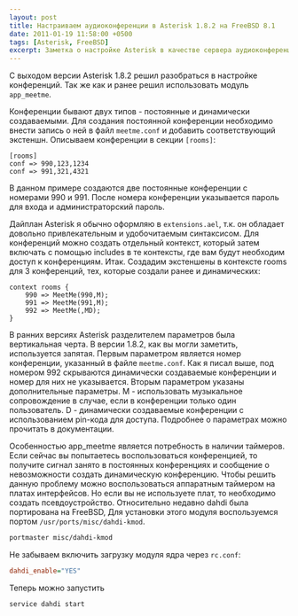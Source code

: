 ```yaml
---
layout: post
title: Настраиваем аудиоконференции в Asterisk 1.8.2 на FreeBSD 8.1
date: 2011-01-19 11:58:00 +0500
tags: [Asterisk, FreeBSD]
excerpt: Заметка о настройке Asterisk в качестве сервера аудиоконференций с использованием модуля app_meetme
---
```

С выходом версии Asterisk 1.8.2 решил разобраться в настройке конференций. Так же как и ранее решил использовать модуль `app_meetme`.

Конференции бывают двух типов - постоянные и динамически создаваемыми. Для создания постоянной конференции необходимо внести запись о ней в файл `meetme.conf` и добавить соответствующий экстеншн. Описываем конференции в секции `[rooms]`:

```console
[rooms]
conf => 990,123,1234
conf => 991,321,4321
```

В данном примере создаются две постоянные конференции с номерами 990 и 991. После номера конференции указывается пароль для входа и администраторский пароль.

Дайплан Asterisk я обычно оформляю в `extensions.ael`, т.к. он обладает довольно привлекательным и удобочитаемым синтаксисом. Для конференций можно создать отдельный контекст, который затем включать с помощью includes в те контексты, где вам будут необходим доступ к конференциям. Итак. Создадим экстеншены в контексте rooms для 3 конференций, тех, которые создали ранее и динамических:

```console
context rooms {
    990 => MeetMe(990,M);
    991 => MeetMe(991,M);
    992 => MeetMe(,MD);
}
```

В ранних версиях Asterisk разделителем параметров была вертикальная черта. В версии 1.8.2, как вы могли заметить, используется запятая. Первым параметром является номер конференции, указанный в файле `meetme.conf`. Как я писал выше, под номером 992 скрываются динамически создаваемые конференции и номер для них не указывается. Вторым параметром указаны дополнительные параметры. M - использовать музыкальное сопровождение в случае, если в конференции только один пользователь. D - динамически создаваемые конференции с использованием pin-кода для доступа. Подробнее о параметрах можно прочитать в документации.

Особенностью app_meetme является потребность в наличии таймеров. Если сейчас вы попытаетесь воспользоваться конференцией, то получите сигнал занято в постоянных конференциях и сообщение о невозможности создать динамическую конференцию. Чтобы решить данную проблему можно воспользоваться аппаратным таймером на платах интерфейсов. Но если вы не используете плат, то необходимо создать псевдоустройство. Относительно недавно dahdi была портирована на FreeBSD, Для установки этого модуля воспользуемся портом `/usr/ports/misc/dahdi-kmod`.

```bash
portmaster misc/dahdi-kmod
```

Не забываем включить загрузку модуля ядра через `rc.conf`:

```ini
dahdi_enable="YES"
```

Теперь можно запустить

```bash
service dahdi start
```
